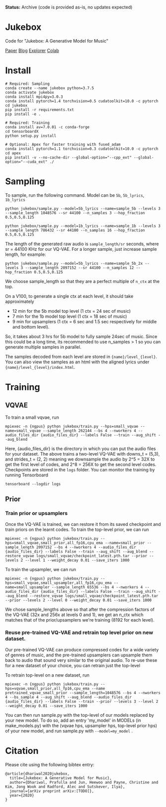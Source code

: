 **Status:** Archive (code is provided as-is, no updates expected)

# Jukebox
Code for "Jukebox: A Generative Model for Music"

[Paper](https://cdn.openai.com/jukebox.pdf) 
[Blog](https://openai.com/blog/jukebox) 
[Explorer](http://jukebox.openai.com/) 
[Colab](https://colab.research.google.com/drive/1IQcUNjxLs79YVKLF-A8ghFLCaVYHjc4v)

# Install
``` 
# Required: Sampling
conda create --name jukebox python=3.7.5
conda activate jukebox
conda install mpi4py=3.0.3
conda install pytorch=1.4 torchvision=0.5 cudatoolkit=10.0 -c pytorch
cd jukebox
pip install -r requirements.txt
pip install -e .

# Required: Training
conda install av=7.0.01 -c conda-forge 
cd tensorboardX
python setup.py install
 
# Optional: Apex for faster training with fused_adam
conda install pytorch=1.1 torchvision=0.3 cudatoolkit=10.0 -c pytorch
cd apex
pip install -v --no-cache-dir --global-option="--cpp_ext" --global-option="--cuda_ext" ./
```

# Sampling
To sample, run the following command. Model can be `5b`, `5b_lyrics`, `1b_lyrics`
``` 
python jukebox/sample.py --model=5b_lyrics --name=sample_5b --levels 3 --sample_length 1048576 --sr 44100 --n_samples 3 --hop_fraction 0.5,0.5,0.125
```
``` 
python jukebox/sample.py --model=1b_lyrics --name=sample_1b --levels 3 --sample_length 786432 --sr 44100 --n_samples 16 --hop_fraction 0.5,0.5,0.125
```

The length of the generated raw audio is `sample_length/sr` seconds, where sr = 44100 KHz for our VQ-VAE.
For a longer sample, just increase sample length, for example:

``` 
python jukebox/sample.py --model=5b_lyrics --name=sample_5b_2x --levels 3 --sample_length 2097152 --sr 44100 --n_samples 12 --hop_fraction 0.5,0.5,0.125
```
We choose sample_length so that they are a perfect multiple of `n_ctx` at the top. 

On a V100, to generate a single ctx at each level, it should take approximately 
- 12 min for the 5b model top level (1 ctx = 24 sec of music)
- 7 min for the 1b model top level (1 ctx = 18 sec of music)
- 9 min for upsamplers (1 ctx = 6 sec and 1.5 sec respectively for middle and bottom level). 

So, it takes about 3 hrs for 5b model to fully sample 24sec of music. Since this could be a long time, its recommended to use n_samples > 1 so you can generate multiple samples in parallel.   

The samples decoded from each level are stored in `{name}/level_{level}`. You can also view the samples as an html with the aligned lyrics under `{name}/level_{level}/index.html`.

# Training
## VQVAE
To train a small vqvae, run
```
mpiexec -n {ngpus} python jukebox/train.py --hps=small_vqvae --name=small_vqvae --sample_length 262144 --bs 4 --nworkers 4 --audio_files_dir {audio_files_dir} --labels False --train --aug_shift --aug_blend
```
Here, {audio_files_dir} is the directory in which you can put the audio files for your dataset. The above trains a two-level VQ-VAE with downs_t = (5,3), and strides_t = (2, 2) meaning we downsample the audio by 2^5 = 32X to get the first level of codes, and 2^8 = 256X to get the second level codes.  Checkpoints are stored in the `logs` folder. You can monitor the training by running Tensorboard
```
tensorboard --logdir logs
```
    
## Prior
### Train prior or upsamplers
Once the VQ-VAE is trained, we can restore it from its saved checkpoint and train priors on the learnt codes. 
To train the top-level prior, we can run

```
mpiexec -n {ngpus} python jukebox/train.py --hps=small_vqvae,small_prior,all_fp16,cpu_ema --name=small_prior --sample_length 2097152 --bs 4 --nworkers 4 --audio_files_dir {audio_files_dir} --labels False --train --aug_shift --aug_blend --restore_vqvae logs/small_vqvae/checkpoint_latest.pth.tar --prior --levels 2 --level 1 --weight_decay 0.01 --save_iters 1000
```

To train the upsampler, we can run
```
mpiexec -n {ngpus} python jukebox/train.py --hps=small_vqvae,small_upsampler,all_fp16,cpu_ema --name=small_upsampler --sample_length 65536 --bs 4 --nworkers 4 --audio_files_dir {audio_files_dir} --labels False --train --aug_shift --aug_blend --restore_vqvae logs/small_vqvae/checkpoint_latest.pth.tar --prior --levels 2 --level 0 --weight_decay 0.01 --save_iters 1000
```

We chose sample_lengths above so that after the compression factors of the VQ-VAE (32x and 256x at levels 0 and 1), we get an n_ctx which matches that of the prior/upsamplers we're training (8192 for each level). 

### Reuse pre-trained VQ-VAE and retrain top level prior on new dataset.
Our pre-trained VQ-VAE can produce compressed codes for a wide variety of genres of music, and the pre-trained upsamplers can upsample them back to audio that sound very similar to the original audio.
To re-use these for a new dataset of your choice, you can retrain just the top-level  

To retrain top-level on a new dataset, run
```
mpiexec -n {ngpus} python jukebox/train.py --hps=vqvae,small_prior,all_fp16,cpu_ema --name pretrained_vqvae_small_prior --sample_length=1048576 --bs 4 --nworkers 4 --bs_sample 4 --aug_shift --aug_blend --audio_files_dir {audio_files_dir} --labels False --train --prior --levels 3 --level 2 --weight_decay 0.01 --save_iters 1000
```

You can then run sample.py with the top-level of our models replaced by your new model. To do so, add an entry 'my_model' in MODELs (in make_models.py) with the (vqvae hps, upsampler hps, top-level prior hps) of your new model, and run sample.py with `--model=my_model` . 
	

# Citation

Please cite using the following bibtex entry:

```
@article{dhariwal2020jukebox,
  title={Jukebox: A Generative Model for Music},
  author={Dhariwal, Prafulla and Jun, Heewoo and Payne, Christine and Kim, Jong Wook and Radford, Alec and Sutskever, Ilya},
  journal={arXiv preprint arXiv:[TODO]},
  year={2020}
}
```